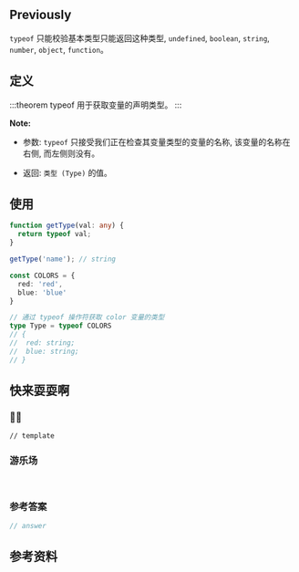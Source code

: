 ## Previously

`typeof` 只能校验基本类型只能返回这种类型, `undefined`, `boolean`, `string`, `number`, `object`, `function`。

## 定义 <Badge text='Typescript typeof 关键字' />

:::theorem typeof
用于获取变量的声明类型。
:::

**Note:**

- 参数:  `typeof` 只接受我们正在检查其变量类型的变量的名称, 该变量的名称在右侧, 而左侧则没有。

- 返回: `类型 (Type)` 的值。

## 使用

```ts
function getType(val: any) {
  return typeof val;
}

getType('name'); // string

const COLORS = {
  red: 'red',
  blue: 'blue'
}

// 通过 typeof 操作符获取 color 变量的类型
type Type = typeof COLORS
// {
// 	red: string;
// 	blue: string;
// }
```

## 快来耍耍啊

### 🌰🌰

<!-- 题目 -->

```
// template
```

### 游乐场

<br />

<Editor
  value='// enjoy yourself'
/>

### 参考答案

```ts
// answer
```

## 参考资料


